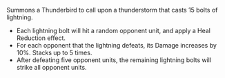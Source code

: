 Summons a Thunderbird to call upon a thunderstorm that casts 15 bolts of lightning.

- Each lightning bolt will hit a random opponent unit, and apply a Heal Reduction effect.
- For each opponent that the lightning defeats, its Damage increases by 10%. Stacks up to 5 times.
- After defeating five opponent units, the remaining lightning bolts will strike all opponent units.
